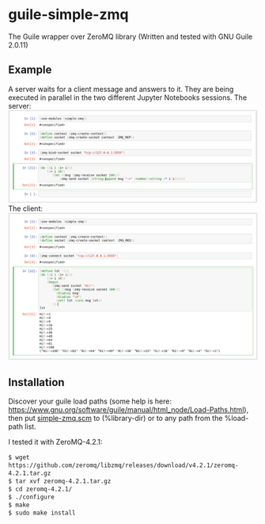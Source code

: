 # guile-simple-zmq
The Guile wrapper over ZeroMQ library (Written and tested with GNU Guile 2.0.11)

## Example
A server waits for a client message and answers to it. They are being executed in parallel in the two different Jupyter Notebooks sessions.
The server:
![](guile-zmq-server.png)
The client:
![](guile-zmq-client.png)

## Installation
Discover your guile load paths (some help is here: https://www.gnu.org/software/guile/manual/html_node/Load-Paths.html), then put [simple-zmq.scm](src/simple-zmq.scm) to (%library-dir) or to any path from the %load-path list.

I tested it with ZeroMQ-4.2.1:
```
$ wget https://github.com/zeromq/libzmq/releases/download/v4.2.1/zeromq-4.2.1.tar.gz
$ tar xvf zeromq-4.2.1.tar.gz
$ cd zeromq-4.2.1/
$ ./configure
$ make
$ sudo make install
```
